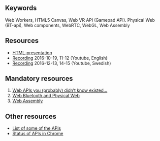 ## Keywords
Web Workers, HTML5 Canvas, Web VR API (Gamepad API). Physical Web (BT-api), Web components, WebRTC, WebGL, Web Assembly

## Resources
- [HTML-presentation](https://rawgit.com/CS-LNU-Learning-Objects/client-side-javascript/master/lectures/06-api/)
- [Recording](https://youtu.be/KmQA-uDuIbA) 2016-10-19, 11-12 (Youtube, English)
- [Recording](https://youtu.be/vbu2llU2fRY) 2016-12-13, 14-15 (Youtube, Swedish)

## Mandatory resources

1. [Web APIs you (probably) didn’t know existed...](https://youtu.be/NCGLPp778JY)
2. [Web Bluetooth and Physical Web](https://youtu.be/_BUwOBdLjzQ)
3. [Web Assembly](https://youtu.be/NhAPPQqKCi8)

## Other resources
* [List of some of the APIs](https://developer.mozilla.org/en-US/docs/Web/API)
* [Status of APIs in Chrome](https://www.chromestatus.com/features)
